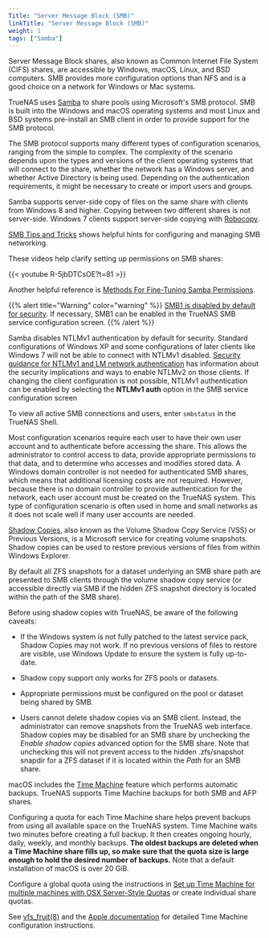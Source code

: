 ```yaml
---
Title: "Server Message Block (SMB)"
linkTitle: "Server Message Block (SMB)"
weight: 1
tags: ["Samba"]
---
```


Server Message Block shares, also known as Common Internet File System
(CIFS) shares, are accessible by Windows, macOS, Linux, and BSD computers.
SMB provides more configuration options than NFS and is a good
choice on a network for Windows or Mac systems.

TrueNAS uses [Samba](https://www.samba.org/) to share pools using
Microsoft's SMB protocol. SMB is built into the Windows and macOS
operating systems and most Linux and BSD systems pre-install an SMB
client in order to provide support for the SMB protocol.

The SMB protocol supports many different types of configuration
scenarios, ranging from the simple to complex. The complexity of the
scenario depends upon the types and versions of the client operating
systems that will connect to the share, whether the network has a
Windows server, and whether Active Directory is being used. Depending on
the authentication requirements, it might be necessary to create or
import users and groups.

Samba supports server-side copy of files on the same share with clients
from Windows 8 and higher. Copying between two different shares is not
server-side. Windows 7 clients support server-side copying with
[Robocopy](https://docs.microsoft.com/en-us/previous-versions/windows/it-pro/windows-server-2012-R2-and-2012/cc733145(v=ws.11)).

[SMB Tips and Tricks](https://forums.freenas.org/index.php?resources/smb-tips-and-tricks.15/)
shows helpful hints for configuring and managing SMB networking.

These videos help clarify setting up permissions on SMB shares:

{{< youtube R-5jbDTCsOE?t=81 >}}
<br>


Another helpful reference is
[Methods For Fine-Tuning Samba Permissions](https://forums.freenas.org/index.php?threads/methods-for-fine-tuning-samba-permissions.50739/).

{{% alert title="Warning" color="warning" %}}
[SMB1 is disabled by default for security](https://www.ixsystems.com/blog/library/do-not-use-smb1/).
If necessary, SMB1 can be enabled in the TrueNAS SMB service configuration screen.
{{% /alert %}}

Samba disables NTLMv1 authentication by default for security. Standard
configurations of Windows XP and some configurations of later clients
like Windows 7 will not be able to connect with NTLMv1 disabled.
[Security guidance for NTLMv1 and LM network authentication](https://support.microsoft.com/en-us/help/2793313/security-guidance-for-ntlmv1-and-lm-network-authentication)
has information about the security implications and ways to enable
NTLMv2 on those clients. If changing the client configuration is not
possible, NTLMv1 authentication can be enabled by selecting the **NTLMv1 auth** option in the SMB service configuration screen

To view all active SMB connections and users, enter <code>smbstatus</code> in the TrueNAS Shell.

Most configuration scenarios require each user to have their own user
account and to authenticate before accessing the share. This allows
the administrator to control access to data, provide appropriate
permissions to that data, and to determine who accesses and modifies
stored data. A Windows domain controller is not needed for authenticated
SMB shares, which means that additional licensing costs are not
required. However, because there is no domain controller to provide
authentication for the network, each user account must be created on the
TrueNAS system. This type of configuration scenario is often used in
home and small networks as it does not scale well if many user accounts
are needed.

[Shadow Copies](https://en.wikipedia.org/wiki/Shadow_copy),
also known as the Volume Shadow Copy Service (VSS) or Previous
Versions, is a Microsoft service for creating volume snapshots. Shadow
copies can be used to restore previous versions of files from
within Windows Explorer.

By default all ZFS snapshots for a dataset underlying an SMB share
path are presented to SMB clients through the volume shadow copy
service (or accessible directly via SMB if the hidden ZFS snapshot
directory is located within the path of the SMB share).

Before using shadow copies with TrueNAS, be aware of the following
caveats:

* If the Windows system is not fully patched to the latest service
  pack, Shadow Copies may not work. If no
  previous versions of files to restore are visible, use Windows Update
  to ensure the system is fully up-to-date.

* Shadow copy support only works for ZFS pools or datasets.

* Appropriate permissions must be configured on the pool or dataset
  being shared by SMB.

* Users cannot delete shadow copies via an SMB client.
  Instead, the administrator can remove snapshots
  from the TrueNAS web interface.
  Shadow copies may be disabled for an SMB share by unchecking the
  *Enable shadow copies* advanced option for the SMB share. Note that
  unchecking this will not prevent access to the hidden .zfs/snapshot
  snapdir for a ZFS dataset if it is located within the *Path* for an
  SMB share.

macOS includes the [Time Machine](https://support.apple.com/en-us/HT201250)
feature which performs automatic backups. TrueNAS supports Time Machine
backups for both SMB and AFP shares.

Configuring a quota for each Time Machine share helps prevent backups
from using all available space on the TrueNAS system. Time Machine waits
two minutes before creating a full backup. It then creates ongoing
hourly, daily, weekly, and monthly backups. **The oldest backups are
deleted when a Time Machine share fills up, so make sure that the quota
size is large enough to hold the desired number of backups.**
Note that a default installation of macOS is over 20 GiB.

Configure a global quota using the instructions in
[Set up Time Machine for multiple machines with OSX Server-Style Quotas](https://forums.freenas.org/index.php?threads/how-to-set-up-time-machine-for-multiple-machines-with-osx-server-style-quotas.47173/)
or create individual share quotas.

See [vfs_fruit(8)](https://www.samba.org/samba/docs/current/man-html/vfs_fruit.8.html) and the
[Apple documentation](https://support.apple.com/en-us/HT201250) for detailed Time Machine configuration instructions.
